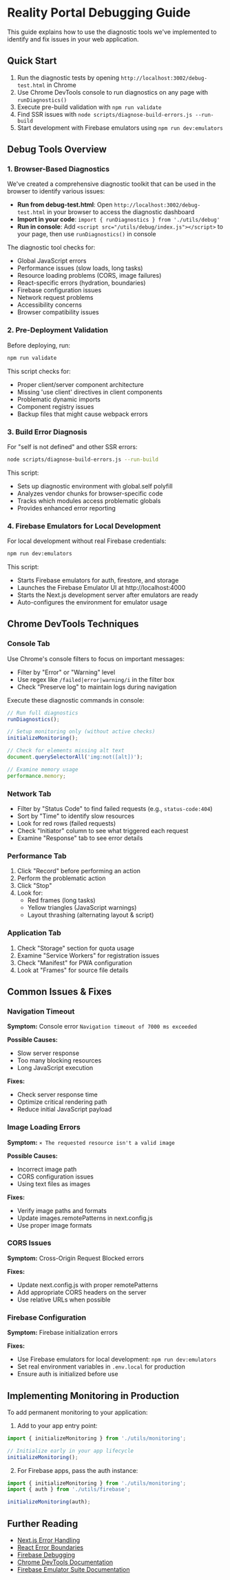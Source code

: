 # Reality Portal Debugging Guide

This guide explains how to use the diagnostic tools we've implemented to identify and fix issues in your web application.

## Quick Start

1. Run the diagnostic tests by opening `http://localhost:3002/debug-test.html` in Chrome
2. Use Chrome DevTools console to run diagnostics on any page with `runDiagnostics()`
3. Execute pre-build validation with `npm run validate`
4. Find SSR issues with `node scripts/diagnose-build-errors.js --run-build`
5. Start development with Firebase emulators using `npm run dev:emulators`

## Debug Tools Overview

### 1. Browser-Based Diagnostics

We've created a comprehensive diagnostic toolkit that can be used in the browser to identify various issues:

- **Run from debug-test.html**: Open `http://localhost:3002/debug-test.html` in your browser to access the diagnostic dashboard
- **Import in your code**: `import { runDiagnostics } from './utils/debug'`
- **Run in console**: Add `<script src="/utils/debug/index.js"></script>` to your page, then use `runDiagnostics()` in console

The diagnostic tool checks for:

- Global JavaScript errors
- Performance issues (slow loads, long tasks)
- Resource loading problems (CORS, image failures)
- React-specific errors (hydration, boundaries)
- Firebase configuration issues
- Network request problems
- Accessibility concerns
- Browser compatibility issues

### 2. Pre-Deployment Validation

Before deploying, run:

```bash
npm run validate
```

This script checks for:

- Proper client/server component architecture
- Missing 'use client' directives in client components
- Problematic dynamic imports
- Component registry issues
- Backup files that might cause webpack errors

### 3. Build Error Diagnosis

For "self is not defined" and other SSR errors:

```bash
node scripts/diagnose-build-errors.js --run-build
```

This script:

- Sets up diagnostic environment with global.self polyfill
- Analyzes vendor chunks for browser-specific code
- Tracks which modules access problematic globals
- Provides enhanced error reporting

### 4. Firebase Emulators for Local Development

For local development without real Firebase credentials:

```bash
npm run dev:emulators
```

This script:

- Starts Firebase emulators for auth, firestore, and storage
- Launches the Firebase Emulator UI at http://localhost:4000
- Starts the Next.js development server after emulators are ready
- Auto-configures the environment for emulator usage

## Chrome DevTools Techniques

### Console Tab

Use Chrome's console filters to focus on important messages:

- Filter by "Error" or "Warning" level
- Use regex like `/failed|error|warning/i` in the filter box
- Check "Preserve log" to maintain logs during navigation

Execute these diagnostic commands in console:

```javascript
// Run full diagnostics
runDiagnostics();

// Setup monitoring only (without active checks)
initializeMonitoring();

// Check for elements missing alt text
document.querySelectorAll('img:not([alt])');

// Examine memory usage
performance.memory;
```

### Network Tab

- Filter by "Status Code" to find failed requests (e.g., `status-code:404`)
- Sort by "Time" to identify slow resources
- Look for red rows (failed requests)
- Check "Initiator" column to see what triggered each request
- Examine "Response" tab to see error details

### Performance Tab

1. Click "Record" before performing an action
2. Perform the problematic action
3. Click "Stop"
4. Look for:
   - Red frames (long tasks)
   - Yellow triangles (JavaScript warnings)
   - Layout thrashing (alternating layout & script)

### Application Tab

1. Check "Storage" section for quota usage
2. Examine "Service Workers" for registration issues
3. Check "Manifest" for PWA configuration
4. Look at "Frames" for source file details

## Common Issues & Fixes

### Navigation Timeout

**Symptom:** Console error `Navigation timeout of 7000 ms exceeded`

**Possible Causes:**

- Slow server response
- Too many blocking resources
- Long JavaScript execution

**Fixes:**

- Check server response time
- Optimize critical rendering path
- Reduce initial JavaScript payload

### Image Loading Errors

**Symptom:** `⨯ The requested resource isn't a valid image`

**Possible Causes:**

- Incorrect image path
- CORS configuration issues
- Using text files as images

**Fixes:**

- Verify image paths and formats
- Update images.remotePatterns in next.config.js
- Use proper image formats

### CORS Issues

**Symptom:** Cross-Origin Request Blocked errors

**Fixes:**

- Update next.config.js with proper remotePatterns
- Add appropriate CORS headers on the server
- Use relative URLs when possible

### Firebase Configuration

**Symptom:** Firebase initialization errors

**Fixes:**

- Use Firebase emulators for local development: `npm run dev:emulators`
- Set real environment variables in `.env.local` for production
- Ensure auth is initialized before use

## Implementing Monitoring in Production

To add permanent monitoring to your application:

1. Add to your app entry point:

```javascript
import { initializeMonitoring } from './utils/monitoring';

// Initialize early in your app lifecycle
initializeMonitoring();
```

2. For Firebase apps, pass the auth instance:

```javascript
import { initializeMonitoring } from './utils/monitoring';
import { auth } from './utils/firebase';

initializeMonitoring(auth);
```

## Further Reading

- [Next.js Error Handling](https://nextjs.org/docs/advanced-features/error-handling)
- [React Error Boundaries](https://reactjs.org/docs/error-boundaries.html)
- [Firebase Debugging](https://firebase.google.com/docs/auth/web/auth-state-persistence)
- [Chrome DevTools Documentation](https://developers.google.com/web/tools/chrome-devtools)
- [Firebase Emulator Suite Documentation](https://firebase.google.com/docs/emulator-suite)
